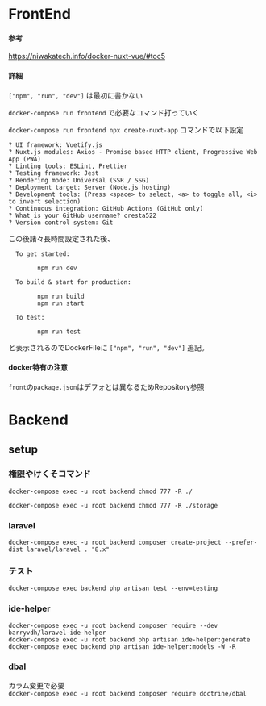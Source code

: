 # FrontEnd

#### 参考

https://niwakatech.info/docker-nuxt-vue/#toc5

#### 詳細

`["npm", "run", "dev"]` は最初に書かない

`docker-compose run frontend` で必要なコマンド打っていく

`docker-compose run frontend npx create-nuxt-app` コマンドで以下設定

```
? UI framework: Vuetify.js
? Nuxt.js modules: Axios - Promise based HTTP client, Progressive Web App (PWA)
? Linting tools: ESLint, Prettier
? Testing framework: Jest
? Rendering mode: Universal (SSR / SSG)
? Deployment target: Server (Node.js hosting)
? Development tools: (Press <space> to select, <a> to toggle all, <i> to invert selection)
? Continuous integration: GitHub Actions (GitHub only)
? What is your GitHub username? cresta522 
? Version control system: Git
```

この後諸々長時間設定された後、

```
  To get started:

        npm run dev

  To build & start for production:

        npm run build
        npm run start

  To test:

        npm run test
```

と表示されるのでDockerFileに
`["npm", "run", "dev"]`
追記。

#### docker特有の注意

`front`の`package.json`はデフォとは異なるためRepository参照

# Backend

## setup

### 権限やけくそコマンド

`docker-compose exec -u root backend chmod 777 -R ./`

`docker-compose exec -u root backend chmod 777 -R ./storage`

### laravel

`docker-compose exec -u root backend composer create-project --prefer-dist laravel/laravel . "8.x"`

### テスト

`docker-compose exec backend php artisan test --env=testing`

### ide-helper

`docker-compose exec -u root backend composer require --dev barryvdh/laravel-ide-helper`  
`docker-compose exec -u root backend php artisan ide-helper:generate`  
`docker-compose exec backend php artisan ide-helper:models -W -R`

### dbal

カラム変更で必要  
`docker-compose exec -u root backend composer require doctrine/dbal`